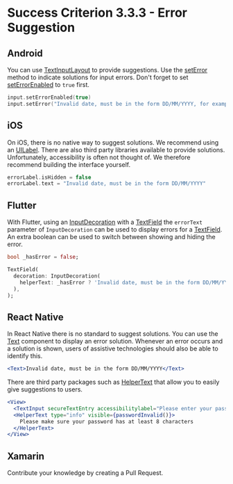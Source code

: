 # Success Criterion 3.3.3 - Error Suggestion

## Android

You can use [TextInputLayout](https://developer.android.com/reference/com/google/android/material/textfield/TextInputLayout) to provide suggestions. Use the [setError](https://developer.android.com/reference/com/google/android/material/textfield/TextInputLayout#seterror) method to indicate solutions for input errors. Don't forget to set [setErrorEnabled](https://developer.android.com/reference/com/google/android/material/textfield/TextInputLayout#setErrorEnabled(boolean)) to `true` first.

```kotlin
input.setErrorEnabled(true)
input.setError("Invalid date, must be in the form DD/MM/YYYY, for example, 01/01/2022")
```

## iOS

On iOS, there is no native way to suggest solutions. We recommend using an [UILabel](https://developer.apple.com/documentation/uikit/uilabel). There are also third party libraries available to provide solutions. Unfortunately, accessibility is often not thought of. We therefore recommend building the interface yourself.

```swift
errorLabel.isHidden = false
errorLabel.text = "Invalid date, must be in the form DD/MM/YYYY"
```

## Flutter

With Flutter, using an [InputDecoration](https://api.flutter.dev/flutter/material/InputDecoration-class.html) with a [TextField](https://api.flutter.dev/flutter/material/TextField-class.html) the `errorText` parameter of `InputDecoration` can be used to display errors for a [TextField](https://api.flutter.dev/flutter/material/TextField-class.html). An extra boolean can be used to switch between showing and hiding the error.

```dart
bool _hasError = false;

TextField(
  decoration: InputDecoration(
    helperText: _hasError ? 'Invalid date, must be in the form DD/MM/YYYY, for example, 01/01/2022' : null,
  ),
);
```

## React Native

In React Native there is no standard to suggest solutions. You can use the [Text](https://reactnative.dev/docs/text) component to display an error solution. Whenever an error occurs and a solution is shown, users of assistive technologies should also be able to identify this.

```jsx
<Text>Invalid date, must be in the form DD/MM/YYYY</Text>
```
There are third party packages such as [HelperText](https://callstack.github.io/react-native-paper/helper-text.html) that allow you to easily give suggestions to users.

```jsx
<View>
  <TextInput secureTextEntry accessibilitylabel="Please enter your password" value={text} onChangeText={onChangeText} />
  <HelperText type="info" visible={passwordInvalid()}>
    Please make sure your password has at least 8 characters
  </HelperText>
</View>
```

## Xamarin

Contribute your knowledge by creating a Pull Request.
